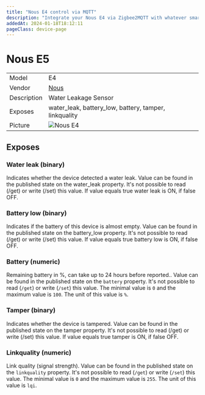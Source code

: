 ```yaml
---
title: "Nous E4 control via MQTT"
description: "Integrate your Nous E4 via Zigbee2MQTT with whatever smart home infrastructure you are using without the vendor's bridge or gateway."
addedAt: 2024-01-18T18:12:11
pageClass: device-page
---
```


<!-- !!!! -->
<!-- ATTENTION: This file is auto-generated through docgen! -->
<!-- You can only edit the "Notes"-Section between the two comment lines "Notes BEGIN" and "Notes END". -->
<!-- Do not use h1 or h2 heading within "## Notes"-Section. -->
<!-- !!!! -->

# Nous E5

|     |     |
|-----|-----|
| Model | E4  |
| Vendor  | [Nous](/supported-devices/#v=Nous)  |
| Description | Water Leakage Sensor |
| Exposes | water_leak, battery_low, battery, tamper, linkquality |
| Picture | ![Nous E4](https://www.zigbee2mqtt.io/images/devices/E4.jpg) |


<!-- Notes BEGIN: You can edit here. Add "## Notes" headline if not already present. -->


<!-- Notes END: Do not edit below this line -->

## Exposes

### Water leak (binary)
Indicates whether the device detected a water leak. 
Value can be found in the published state on the water_leak property. 
It's not possible to read (/get) or write (/set) this value. 
If value equals true water leak is ON, if false OFF.

### Battery low (binary)
Indicates if the battery of this device is almost empty. 
Value can be found in the published state on the battery_low property. 
It's not possible to read (/get) or write (/set) this value. 
If value equals true battery low is ON, if false OFF.

### Battery (numeric)
Remaining battery in %, can take up to 24 hours before reported..
Value can be found in the published state on the `battery` property.
It's not possible to read (`/get`) or write (`/set`) this value.
The minimal value is `0` and the maximum value is `100`.
The unit of this value is `%`.

### Tamper (binary)
Indicates whether the device is tampered. 
Value can be found in the published state on the tamper property. 
It's not possible to read (/get) or write (/set) this value. 
If value equals true tamper is ON, if false OFF.

### Linkquality (numeric)
Link quality (signal strength).
Value can be found in the published state on the `linkquality` property.
It's not possible to read (`/get`) or write (`/set`) this value.
The minimal value is `0` and the maximum value is `255`.
The unit of this value is `lqi`.
